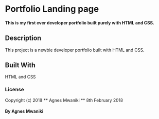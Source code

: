 # Portfolio Landing page
#### This is my first ever developer portfolio built purely with HTML and CSS. 
## Description
This project is a newbie developer portfolio built with HTML and CSS.
## Built With
HTML and CSS
### License
Copyright (c) 2018 ** Agnes Mwaniki **
8th February 2018
#### By **Agnes Mwaniki**
  

